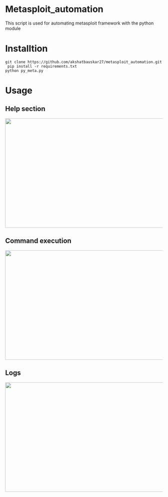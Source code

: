 # Metasploit_automation

This script is used for automating metasploit framework with the python module

# Installtion 

``` git clone https://github.com/akshatbauskar27/metasploit_automation.git ``` <br>
``` pip install -r requirements.txt``` <br>
``` python py_meta.py ``` 

# Usage

## Help section
<img src="https://github.com/akshatbauskar27/metasploit_automation/blob/main/data/usage.JPG" width="800" height="350">

## Command execution
<img src="https://github.com/akshatbauskar27/metasploit_automation/blob/main/data/script.JPG" width="800" height="350">

## Logs
<img src="https://github.com/akshatbauskar27/metasploit_automation/blob/main/data/log.JPG" width="800" height="350">

